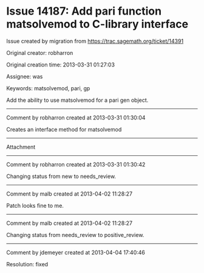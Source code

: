 # Issue 14187: Add pari function matsolvemod to C-library interface

Issue created by migration from https://trac.sagemath.org/ticket/14391

Original creator: robharron

Original creation time: 2013-03-31 01:27:03

Assignee: was

Keywords: matsolvemod, pari, gp

Add the ability to use matsolvemod for a pari gen object. 


---

Comment by robharron created at 2013-03-31 01:30:04

Creates an interface method for matsolvemod


---

Attachment


---

Comment by robharron created at 2013-03-31 01:30:42

Changing status from new to needs_review.


---

Comment by malb created at 2013-04-02 11:28:27

Patch looks fine to me.


---

Comment by malb created at 2013-04-02 11:28:27

Changing status from needs_review to positive_review.


---

Comment by jdemeyer created at 2013-04-04 17:40:46

Resolution: fixed
